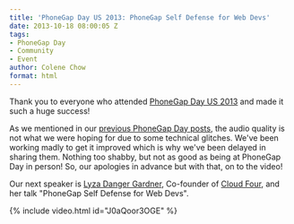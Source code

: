 ```yaml
---
title: 'PhoneGap Day US 2013: PhoneGap Self Defense for Web Devs'
date: 2013-10-18 08:00:05 Z
tags:
- PhoneGap Day
- Community
- Event
author: Colene Chow
format: html
---
```


Thank you to everyone who attended [PhoneGap Day US 2013](http://pgday.phonegap.com/us2013) and made it such a huge success!

As we mentioned in our [previous PhoneGap Day posts](http://phonegap.com/blog/tag/phonegap-day/), the audio quality is not what we were hoping for due to some technical glitches. We've been working madly to get it improved which is why we've been delayed in sharing them. Nothing too shabby, but not as good as being at PhoneGap Day in person! So, our apologies in advance but with that, on to the video!

Our next speaker is [Lyza Danger Gardner](http://twitter.com/lyzadanger), Co-founder of [Cloud Four](http://cloudfour.com), and her talk "PhoneGap Self Defense for Web Devs".

{% include video.html id="J0aQoor3OGE" %}
